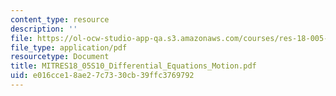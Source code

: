 ```yaml
---
content_type: resource
description: ''
file: https://ol-ocw-studio-app-qa.s3.amazonaws.com/courses/res-18-005-highlights-of-calculus-spring-2010/e016cce18ae27c7330cb39ffc3769792_MITRES18_05S10_Differential_Equations_Motion.pdf
file_type: application/pdf
resourcetype: Document
title: MITRES18_05S10_Differential_Equations_Motion.pdf
uid: e016cce1-8ae2-7c73-30cb-39ffc3769792
---
```

